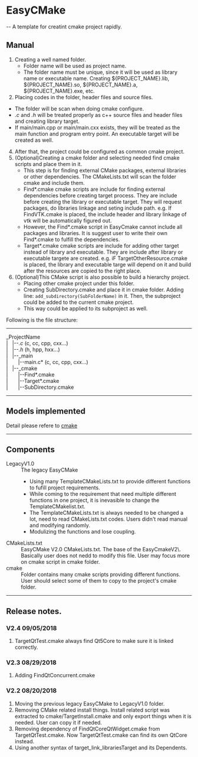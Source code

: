 # EasyCMake

-- A template for creatint cmake project rapidly.

## Manual

1.  Creating a well named folder.
    *   Folder name will be used as project name.
    *   The folder name must be unique, since it will be used as library name or executable name. Creating ${PROJECT_NAME}.lib, ${PROJECT_NAME}.so, ${PROJECT_NAME}.a, ${PROJECT_NAME}.exe, etc.
2.  Placing codes in the folder, header files and source files.

*   The folder will be scan when doing cmake configure.
*   *.c* and *.h* will be treated properly as c++ source files and header files and creating library target.
*   If main/main.cpp or main/main.cxx exists, they will be treated as the main function and program entry point. An executable target will be created as well.

4.  After that, the project could be configured as common cmake project.
5.  (Optional)Creating a cmake folder and selecting needed find cmake scripts and place them in it.
    *   This step is for finding external CMake packages, external libraries or other dependencies. The CMakeLists.txt will scan the folder cmake and include them.
    *   Find*.cmake cmake scripts are include for finding external dependencies before creating target process. They are include before creating the library or executable target. They will request packages, do libraries linkage and seting include path. e.g. If FindVTK.cmake is placed, the include header and library linkage of vtk will be automatically figured out.
    *   However, the Find*.cmake script in EasyCmake cannot include all packages and libraries. It is suggest user to write their own Find*.cmake to fulfill the dependencies.
    *   Target*.cmake cmake scripts are include for adding other target instead of library and executable. They are include after library or executable targete are created. e.g. iF TargetOtherResource.cmake is placed, the library and executable targe will depend on it and build after the resources are copied to the right place.
6.  (Optional)This CMake script is also possible to build a hierarchy project.
    *   Placing other cmake project under this folder.
    *   Creating SubDirectory.cmake and place it in cmake folder. Adding line: `add_subdirectory(SubFolderName)` in it. Then, the subproject could be added to the current cmake project.
    *   This way could be applied to its subproject as well.

Following is the file structure:  

* * *

_ProjectName  
|   |--*.c* (c, cc, cpp, cxx...)  
|   |--*.h* (h, hpp, hxx...)  
|   |--_main  
|       |--main.c* (c, cc, cpp, cxx...)  
|   |--_cmake  
|       |--Find*.cmake  
|       |--Target*.cmake  
|       |--SubDirectory.cmake  

* * *

## Models implemented

Detail please refere to [cmake](./cmake)

* * *

## Components

<dl>

<dt>LegacyV1.0</dt>

<dd>The legacy EasyCMake

*   Using many TemplateCMakeLists.txt to provide different functions to fufill project requirements.
*   While coming to the requirement that need multiple different functions in one project, it is inevasible to change the TemplateCMakelist.txt.
*   The TemplateCMakeLists.txt is always needed to be changed a lot, need to read CMakeLists.txt codes. Users didn't read manual and modifying randomly.
*   Modulizing the functions and lose coupling.

</dd>

<dt>CMakeLists.txt</dt>

<dd>EasyCMake V2.0 CMakeLists.txt. The base of the EasyCmakeV2\. Basically user does not nedd to modify this file. User may focus more on cmake script in cmake folder.</dd>

<dt>cmake</dt>

<dd>Folder contains many cmake scripts providing different functions. User should select some of them to copy to the project's cmake folder.</dd>

</dl>

* * *

## Release notes.

### V2.4 09/05/2018

1.  TargetQtTest.cmake always find Qt5Core to make sure it is linked correctly.

### V2.3 08/29/2018

1.  Adding FindQtConcurrent.cmake

### V2.2 08/20/2018

1.  Moving the previous legacy EasyCMake to LegacyV1.0 folder.
2.  Removing CMake related install things. Install related script was extracted to cmake/TargetInstall.cmake and only export things when it is needed. User can copy it if needed.
3.  Removing dependency of FindQtCoreQtWidget.cmake from TargetQtTest.cmake. Now TargetQtTest.cmake can find its own QtCore instead.
4.  Using another syntax of target_link_librariesTarget and its Dependents.
